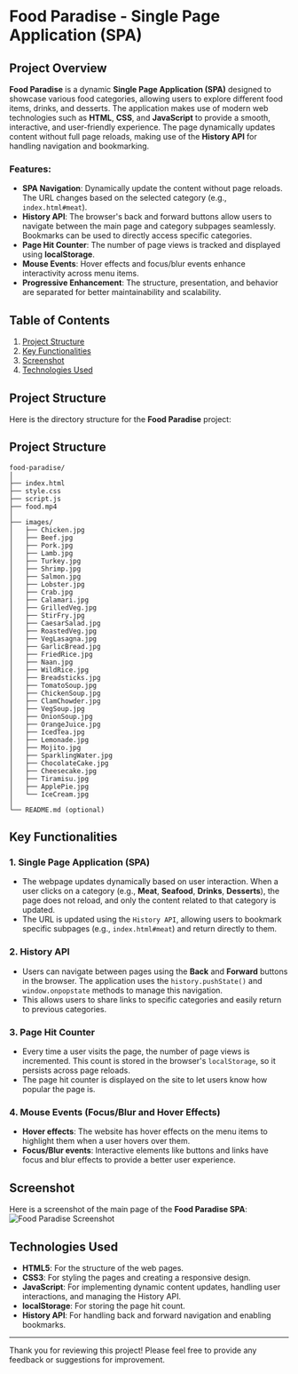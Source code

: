 # Food Paradise - Single Page Application (SPA)

## Project Overview

**Food Paradise** is a dynamic **Single Page Application (SPA)** designed to showcase various food categories, allowing users to explore different food items, drinks, and desserts. The application makes use of modern web technologies such as **HTML**, **CSS**, and **JavaScript** to provide a smooth, interactive, and user-friendly experience. The page dynamically updates content without full page reloads, making use of the **History API** for handling navigation and bookmarking.

### Features:
- **SPA Navigation**: Dynamically update the content without page reloads. The URL changes based on the selected category (e.g., `index.html#meat`).
- **History API**: The browser's back and forward buttons allow users to navigate between the main page and category subpages seamlessly. Bookmarks can be used to directly access specific categories.
- **Page Hit Counter**: The number of page views is tracked and displayed using **localStorage**.
- **Mouse Events**: Hover effects and focus/blur events enhance interactivity across menu items.
- **Progressive Enhancement**: The structure, presentation, and behavior are separated for better maintainability and scalability.

## Table of Contents
1. [Project Structure](#project-structure)
2. [Key Functionalities](#key-functionalities)
3. [Screenshot](#screenshot)
4. [Technologies Used](#technologies-used)

## Project Structure

Here is the directory structure for the **Food Paradise** project:

## Project Structure
```plaintext
food-paradise/
│
├── index.html
├── style.css
├── script.js
├── food.mp4
│
├── images/
│   ├── Chicken.jpg
│   ├── Beef.jpg
│   ├── Pork.jpg
│   ├── Lamb.jpg
│   ├── Turkey.jpg
│   ├── Shrimp.jpg
│   ├── Salmon.jpg
│   ├── Lobster.jpg
│   ├── Crab.jpg
│   ├── Calamari.jpg
│   ├── GrilledVeg.jpg
│   ├── StirFry.jpg
│   ├── CaesarSalad.jpg
│   ├── RoastedVeg.jpg
│   ├── VegLasagna.jpg
│   ├── GarlicBread.jpg
│   ├── FriedRice.jpg
│   ├── Naan.jpg
│   ├── WildRice.jpg
│   ├── Breadsticks.jpg
│   ├── TomatoSoup.jpg
│   ├── ChickenSoup.jpg
│   ├── ClamChowder.jpg
│   ├── VegSoup.jpg
│   ├── OnionSoup.jpg
│   ├── OrangeJuice.jpg
│   ├── IcedTea.jpg
│   ├── Lemonade.jpg
│   ├── Mojito.jpg
│   ├── SparklingWater.jpg
│   ├── ChocolateCake.jpg
│   ├── Cheesecake.jpg
│   ├── Tiramisu.jpg
│   ├── ApplePie.jpg
│   └── IceCream.jpg
│
└── README.md (optional)
```

## Key Functionalities

### 1. **Single Page Application (SPA)**
   - The webpage updates dynamically based on user interaction. When a user clicks on a category (e.g., **Meat**, **Seafood**, **Drinks**, **Desserts**), the page does not reload, and only the content related to that category is updated.
   - The URL is updated using the `History API`, allowing users to bookmark specific subpages (e.g., `index.html#meat`) and return directly to them.

### 2. **History API**
   - Users can navigate between pages using the **Back** and **Forward** buttons in the browser. The application uses the `history.pushState()` and `window.onpopstate` methods to manage this navigation.
   - This allows users to share links to specific categories and easily return to previous categories.

### 3. **Page Hit Counter**
   - Every time a user visits the page, the number of page views is incremented. This count is stored in the browser's `localStorage`, so it persists across page reloads.
   - The page hit counter is displayed on the site to let users know how popular the page is.

### 4. **Mouse Events (Focus/Blur and Hover Effects)**
   - **Hover effects**: The website has hover effects on the menu items to highlight them when a user hovers over them.
   - **Focus/Blur events**: Interactive elements like buttons and links have focus and blur effects to provide a better user experience.

## Screenshot

Here is a screenshot of the main page of the **Food Paradise SPA**:
![Food Paradise Screenshot](https://github.com/user-attachments/assets/c139970c-5aa7-4b10-ae76-25fb17472b82)

## Technologies Used

- **HTML5**: For the structure of the web pages.
- **CSS3**: For styling the pages and creating a responsive design.
- **JavaScript**: For implementing dynamic content updates, handling user interactions, and managing the History API.
- **localStorage**: For storing the page hit count.
- **History API**: For handling back and forward navigation and enabling bookmarks.


---

Thank you for reviewing this project! Please feel free to provide any feedback or suggestions for improvement.
